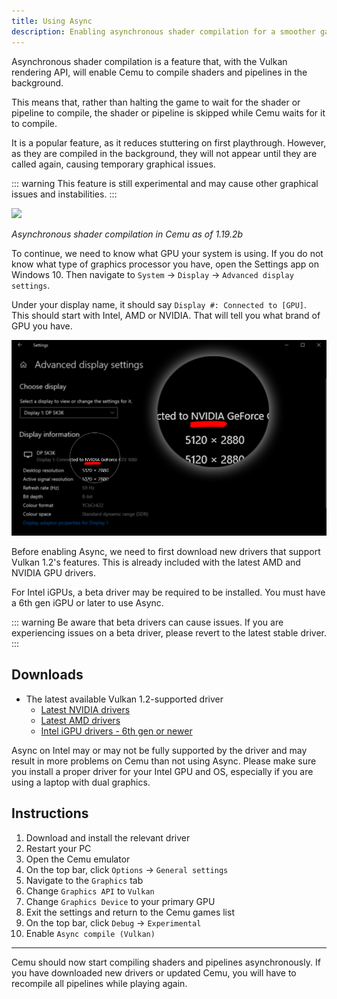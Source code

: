 ```yaml
---
title: Using Async
description: Enabling asynchronous shader compilation for a smoother gameplay experience.
---
```


Asynchronous shader compilation is a feature that, with the Vulkan rendering API, will enable Cemu to compile shaders and pipelines in the background.

This means that, rather than halting the game to wait for the shader or pipeline to compile, the shader or pipeline is skipped while Cemu waits for it to compile.

It is a popular feature, as it reduces stuttering on first playthrough. However, as they are compiled in the background, they will not appear until they are called again, causing temporary graphical issues.

::: warning
This feature is still experimental and may cause other graphical issues and instabilities.
:::

![](/assets/images/async.gif)

*Asynchronous shader compilation in Cemu as of 1.19.2b*

To continue, we need to know what GPU your system is using. If you do not know what type of graphics processor you have, open the Settings app on Windows 10. Then navigate to `System` -> `Display` -> `Advanced display settings`.

Under your display name, it should say `Display #: Connected to [GPU]`. This should start with Intel, AMD or NVIDIA. That will tell you what brand of GPU you have.

![](/assets/images/get_gpu.png)

Before enabling Async, we need to first download new drivers that support Vulkan 1.2's features. This is already included with the latest AMD and NVIDIA GPU drivers.

For Intel iGPUs, a beta driver may be required to be installed. You must have a 6th gen iGPU or later to use Async.

::: warning
Be aware that beta drivers can cause issues. If you are experiencing issues on a beta driver, please revert to the latest stable driver.
:::

## Downloads

- The latest available Vulkan 1.2-supported driver
    - [Latest NVIDIA drivers](https://www.nvidia.com/Download/index.aspx)
    - [Latest AMD drivers](https://www.amd.com/en/support)
    - [Intel iGPU drivers - 6th gen or newer](https://downloadcenter.intel.com/product/80939/Graphics)

Async on Intel may or may not be fully supported by the driver and may result in more problems on Cemu than not using Async. Please make sure you install a proper driver for your Intel GPU and OS, especially if you are using a laptop with dual graphics.

## Instructions

1. Download and install the relevant driver
1. Restart your PC
1. Open the Cemu emulator
1. On the top bar, click `Options` -> `General settings`
1. Navigate to the `Graphics` tab
1. Change `Graphics API` to `Vulkan`
1. Change `Graphics Device` to your primary GPU
1. Exit the settings and return to the Cemu games list
1. On the top bar, click `Debug` -> `Experimental`
1. Enable `Async compile (Vulkan)`

---

Cemu should now start compiling shaders and pipelines asynchronously. If you have downloaded new drivers or updated Cemu, you will have to recompile all pipelines while playing again.
